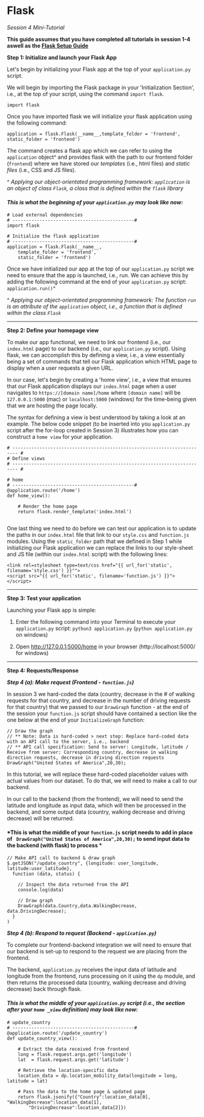# Flask 

*Session 4 Mini-Tutorial*

**This guide assumes that you have completed all tutorials in session 1-4 aswell as the [Flask Setup Guide](/session4/setup_flask.md)**


**Step 1: Initialize and launch your Flask App**

Let's begin by initializing your Flask app at the top of your ```application.py``` script. 

We will begin by importing the Flask package  in your 'Initialization Section', i.e., at the top of your script, using the command ```import flask```. 

```
import flask
```

Once you have imported flask we will initialize your flask application using the following command: 
```
application = flask.Flask(__name__,template_folder = 'frontend', static_folder = 'frontend')
```
The command creates a flask app which we can refer to using the ```application``` object^  and provides flask with the path to our frontend folder (```frontend```) where we have stored our *templates* (i.e., html files) and *static files* (i.e., CSS and JS files). 

^ *Applying our object-orientated programming framework: ```application``` is an object of class ```Flask```, a class that is defined within the ```flask``` library*

#### *This is what the beginning of your ```application.py``` may look like now:*
```
# Load external dependencies
# ---------------------------------------------#
import flask

# Initialize the flask application
# ---------------------------------------------#
application = flask.Flask(__name__, 
	template_folder = 'frontend', 
	static_folder = 'frontend')
```

Once we have initialized our app at the top of our ```application.py``` script we need to ensure that the app is launched, i.e., run. We can achieve this by adding the following command at the end of your ```application.py``` script: ```application.run()```^

^ *Applying our object-orientated programming framework: The function ```run``` is an attribute of the ```application``` object, i.e., a function that is defined within the class ```Flask```*


<hr>

**Step 2: Define your homepage view**

To make our app functional, we need to link our frontend (i.e., our ```index.html``` page) to our backend (i.e., our ```application.py``` script). Using flask, we can accomplish this by defining a view, i.e., a view essentially being a set of commands that tell our Flask application which HTML page to display when a user requests a given URL. 

In our case, let's begin by creating a 'home view', i.e., a view that ensures that our Flask application displays our ```index.html``` page when a user navigates to ```https://[domain name]/home``` where ```[domain name]``` will be ```127.0.0.1:5000``` (mac) or ```localhost:5000``` (windows) for the time-being given that we are hosting the page locally. 

The syntax for defining a view is best understood by taking a look at an example. The below code snippet (to be inserted into you ```application.py``` script after the for-loop created in Session 3) illustrates how you can construct a `home view` for your application. 

```
# ------------------------------------------------------------------------ #
# Define views
# ------------------------------------------------------------------------ #

# home
# ---------------------------------------------#
@application.route('/home')
def home_view():

	# Render the home page
	return flask.render_template('index.html')
	
```

One last thing we need to do before we can test our application is to update the paths in our ```index.html``` file that link to our ```style.css``` and ```function.js``` modules. Using the ```static_folder``` path that we defined in Step 1 while initializing our Flask application we can replace the links to our style-sheet and JS file (within our ```index.html``` script) with the following lines: 

```
<link rel=stylesheet type=text/css href="{{ url_for('static', filename='style.css') }}"">
<script src="{{ url_for('static', filename='function.js') }}"></script>
```

<hr>

**Step 3: Test your application**

Launching your Flask app is simple: 

1. Enter the following command into your Terminal to execute your ```application.py``` script: ```python3 application.py``` (```python application.py``` on windows)


2. Open http://127.0.0.1:5000/home in your browser (http://localhost:5000/ for windows)


<hr>


**Step 4: Requests/Response**


***Step 4 (a): Make request (Frontend - ```function.js```)***

In session 3 we hard-coded the data (country, decrease in the # of walking requests for that country, and decrease in the number of driving requests for that country) that we passed to our ```DrawGraph``` function - at the end of the session your ```function.js``` script should have contained a section like the one below at the end of your ```InitializeGraph``` function:

```
// Draw the graph
// ** Note: Data is hard-coded > next step: Replace hard-coded data with an API call to the server, i.e., backend 
// ** API call specification: Send to server: Longitude, latitude / Receive from server: Corresponding country, decrease in walking direction requests, decrease in driving direction requests
DrawGraph("United States of America",20,30);
```

In this tutorial, we will replace these hard-coded placeholder values with actual values from our dataset. To do that, we will need to make a call to our backend. 

In our call to the backend (from the frontend), we will need to send the latitude and longitude as input data, which will then be processed in the backend, and some output data (country, walking decrease and driving decrease) will be returned.

#### *This is what the middle of your ```function.js``` script needs to add in place of ``` DrawGraph("United States of America",20,30);``` to send input data to the backend (with flask) to process *
``` 
// Make API call to backend & draw graph
$.getJSON("/update_country", {longitude: user_longitude, latitude:user_latitude}, 
  function (data, status) {

    // Inspect the data returned from the API
    console.log(data)

    // Draw graph
    DrawGraph(data.Country,data.WalkingDecrease, data.DrivingDecrease);
  }
)

```


***Step 4 (b): Respond to request (Backend - ```application.py```)***

To complete our frontend-backend integration we will need to ensure that our backend is set-up to respond to the request we are placing from the frontend. 

The backend, ```application.py``` receives the input data of latitude and longitude from the frontend, runs processing on it using the ```dp``` module, and then returns the processed data (country, walking decrease and driving decrease) back through flask.

#### *This is what the middle of your ```application.py``` script (i.e., the section after your ```home _view``` definition) may look like now:*

```
# update_country
# ---------------------------------------------#
@application.route('/update_country')
def update_country_view():

	# Extract the data received from frontend
	long = flask.request.args.get('longitude')
	lat  = flask.request.args.get('latitude')

	# Retrieve the location-specific data
	location_data = dp.location_mobility_data(longitude = long, latitude = lat)

	# Pass the data to the home page & updated page
	return flask.jsonify({"Country":location_data[0], "WalkingDecrease":location_data[1], 
		"DrivingDecrease":location_data[2]})

```





